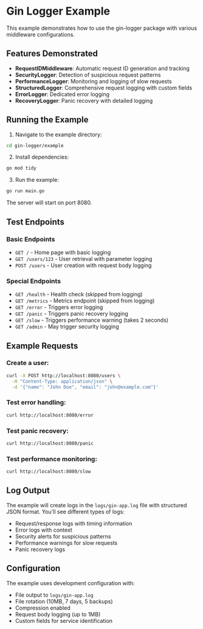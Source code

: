 # Gin Logger Example

This example demonstrates how to use the gin-logger package with various middleware configurations.

## Features Demonstrated

- **RequestIDMiddleware**: Automatic request ID generation and tracking
- **SecurityLogger**: Detection of suspicious request patterns
- **PerformanceLogger**: Monitoring and logging of slow requests
- **StructuredLogger**: Comprehensive request logging with custom fields
- **ErrorLogger**: Dedicated error logging
- **RecoveryLogger**: Panic recovery with detailed logging

## Running the Example

1. Navigate to the example directory:
```bash
cd gin-logger/example
```

2. Install dependencies:
```bash
go mod tidy
```

3. Run the example:
```bash
go run main.go
```

The server will start on port 8080.

## Test Endpoints

### Basic Endpoints
- `GET /` - Home page with basic logging
- `GET /users/123` - User retrieval with parameter logging
- `POST /users` - User creation with request body logging

### Special Endpoints
- `GET /health` - Health check (skipped from logging)
- `GET /metrics` - Metrics endpoint (skipped from logging)
- `GET /error` - Triggers error logging
- `GET /panic` - Triggers panic recovery logging
- `GET /slow` - Triggers performance warning (takes 2 seconds)
- `GET /admin` - May trigger security logging

## Example Requests

### Create a user:
```bash
curl -X POST http://localhost:8080/users \
  -H "Content-Type: application/json" \
  -d '{"name": "John Doe", "email": "john@example.com"}'
```

### Test error handling:
```bash
curl http://localhost:8080/error
```

### Test panic recovery:
```bash
curl http://localhost:8080/panic
```

### Test performance monitoring:
```bash
curl http://localhost:8080/slow
```

## Log Output

The example will create logs in the `logs/gin-app.log` file with structured JSON format. You'll see different types of logs:

- Request/response logs with timing information
- Error logs with context
- Security alerts for suspicious patterns
- Performance warnings for slow requests
- Panic recovery logs

## Configuration

The example uses development configuration with:
- File output to `logs/gin-app.log`
- File rotation (10MB, 7 days, 5 backups)
- Compression enabled
- Request body logging (up to 1MB)
- Custom fields for service identification
